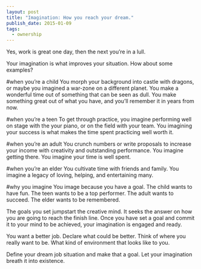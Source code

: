 ```yaml
---
layout: post
title: "Imagination: How you reach your dream."
publish_date: 2015-01-09
tags:
  - ownership
---
```


Yes, work is great one day, then the next you’re in a lull.

Your imagination is what improves your situation. How about some examples?

#when you’re a child
You morph your background into castle with dragons, or maybe you imagined a war-zone on a different planet. You make a wonderful time out of something that can be seen as dull. You make something great out of what you have, and you’ll remember it in years from now.

#when you’re a teen
To get through practice, you imagine performing well on stage with the your piano, or on the field with your team. You imagining your success is what makes the time spent practicing well worth it.

#when you’re an adult
You crunch numbers or write proposals to increase your income with creativity and outstanding performance. You imagine getting there. You imagine your time is well spent.

#when you’re an elder
You cultivate time with friends and family. You imagine a legacy of loving, helping, and entertaining many.

#why you imagine
You image because you have a goal. The child wants to have fun. The teen wants to be a top performer. The adult wants to succeed. The elder wants to be remembered.

The goals you set jumpstart the creative mind. It seeks the answer on how you are going to reach the finish line. Once you have set a goal and commit it to your mind to be achieved, your imagination is engaged and ready.

You want a better job. Declare what could be better. Think of where you really want to be. What kind of environment that looks like to you.

Define your dream job situation and make that a goal. Let your imagination breath it into existence.
